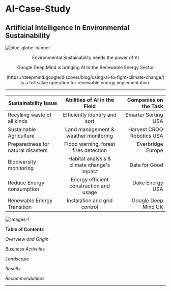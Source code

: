 # AI-Case-Study
## Artificial Intelligence In Environmental Sustainability

<p align="center">
   
   ![blue-globe-banner](https://github.com/user-attachments/assets/f1887d8c-e69f-4cf6-b431-be71803e623b)

   <p align="center"> Environmental Sustainability needs the power of AI

<p align="center"> Google Deep Mind is bringing AI to the Renewable Energy Sector

<p align="center"> (https://deepmind.google/discover/blog/using-ai-to-fight-climate-change/) is a full sclae operation for renewable energy implementation. 

-----------------------------------------

| Sustainability Issue                 | Abilities of AI in the Field              | Companies on the Task            |
|--------------------------------------|:-----------------------------------------:|---------------------------------:|
| Recyliing waste of all kinds         | Efficiently identify and sort             | Smarter Sorting USA              |
| Sustainable Agriculture              | Land management & weather monitoring      | Harvest CROO Robotics USA        |
| Preparedness for natural disasters   | Flood warning, forest fires detection     | Everbridge Europe                |
| Biodiversity monitoring              | Habitat analysis & climate change's impact| Data for Good                    |
| Reduce Energy consumption            | Energy efficient construction and usage   | Duke Energy USA
| Renewable Energy Transition          | Instalation and grid control              | Google Deep Mind UK

 
   
 ![images-1](https://github.com/user-attachments/assets/dc239140-aa4d-4d06-899b-533f7965ddea)



**Table of Contents**


_Overview and Origin_ 

_Business Activities_

_Landscape_ 

_Results_ 

_Recommendations_  

*************************







